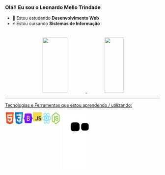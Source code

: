 ### Olá!! Eu sou o Leonardo Mello Trindade

- 🌱 Estou estudando <strong>Desenvolvimento Web</strong>
- ⚡ Estou cursando <strong>Sistemas de Informação</strong>

<br>

<div align="center">
  <a href="https://github.com/LeonardoMelloTrindade">
  <img width="40%" height="180em" src="https://github-readme-stats.vercel.app/api?username=LeonardoMelloTrindade&show_icons=true&theme=dark&include_all_commits=true&count_private=true"/>
  <img width="35%" height="180em" src="https://github-readme-stats.vercel.app/api/top-langs/?username=LeonardoMelloTrindade&layout=compact&langs_count=7&theme=dark"/>
</div>

<hr>

Tecnologias e Ferramentas que estou aprendendo / utilizando:

<img align="left" alt="Leo-HTML" height="40" width="30" src="https://raw.githubusercontent.com/devicons/devicon/master/icons/html5/html5-original.svg">
<img align="left" alt="Leo-CSS" height="40" width="30" src="https://raw.githubusercontent.com/devicons/devicon/master/icons/css3/css3-original.svg">
<img align="left" alt="Leo-Bootstrap" height="40" width="30" src="https://github.com/devicons/devicon/blob/master/icons/bootstrap/bootstrap-original.svg">
<img align="left" alt="Leo-JS" width="30" src="https://github.com/devicons/devicon/blob/master/icons/javascript/javascript-original.svg" />
<img align="left" alt="Leo-ReactJs" height="40" width="30" src="https://github.com/devicons/devicon/blob/master/icons/react/react-original.svg">
<img align="left" alt="Leo-NodeJs" height="40" width="30" src="https://github.com/devicons/devicon/blob/master/icons/nodejs/nodejs-original.svg">

  ![snake gif](https://github.com/LeonardoMelloTrindade/LeonardoMelloTrindade/blob/output/github-contribution-grid-snake.svg)
